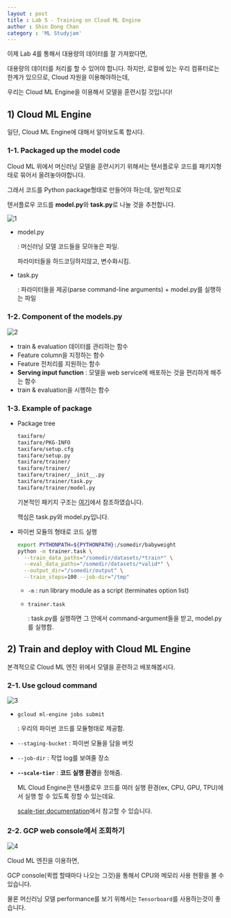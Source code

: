 ```yaml
---
layout : post
title : Lab 5 - Training on Cloud ML Engine
author : Shin Dong Chan
category : 'ML Studyjam'
---
```


이제 Lab 4를 통해서 대용량의 데이터를 잘 가져왔다면,

대용량의 데이터를 처리를 할 수 있어야 합니다. 하지만, 로컬에 있는 우리 컴퓨터로는 한계가 있으므로, Cloud 자원을 이용해야하는데, 

우리는 Cloud ML Engine을 이용해서 모델을 훈련시킬 것입니다!


## 1) Cloud ML Engine

일단, Cloud ML Engine에 대해서 알아보도록 합시다.

### 1-1. Packaged up the model code

Cloud ML 위에서 머신러닝 모델을 훈련시키기 위해서는 텐서플로우 코드를 패키지형태로 묶어서 올려놓아야합니다.

그래서 코드를 Python package형태로 만들어야 하는데, 일반적으로

텐서플로우 코드를 **model.py**와 **task.py**로 나눌 것을 추천합니다.

![1](https://user-images.githubusercontent.com/37765338/59977853-523f4780-9611-11e9-98c3-5c55bcbfca42.png)

- model.py

  :  머신러닝 모델 코드들을 모아놓은 파일.

  파라미터들을 하드코딩하지않고, 변수화시킴.

- task.py

  : 파라미터들을 제공(parse command-line arguments) + model.py를 실행하는 파일

### 1-2. Component of the models.py

![2](https://user-images.githubusercontent.com/37765338/59977854-523f4780-9611-11e9-851f-694730fe65be.png)

- train & evaluation 데이터를 관리하는 함수
- Feature column을 지정하는 함수
- Feature 전처리를 지원하는 함수
- **Serving input function** : 모델을 web service에 배포하는 것을 편리하게 해주는 함수
- train & evaluation을 시행하는 함수

### 1-3. Example of package 

- Package tree

  ```bash
  taxifare/
  taxifare/PKG-INFO
  taxifare/setup.cfg
  taxifare/setup.py
  taxifare/trainer/
  taxifare/trainer/
  taxifare/trainer/__init__.py
  taxifare/trainer/task.py
  taxifare/trainer/model.py
  ```

  기본적인 패키지 구조는 [여기](https://packaging.python.org/tutorials/packaging-projects/https://packaging.python.org/tutorials/packaging-projects/)에서 참조하였습니다.

  핵심은 task.py와 model.py입니다.

- 파이썬 모듈의 형태로 코드 실행

  ```bash
  export PYTHONPATH=${PYTHONPATH}:/somedir/babyweight
  python -m trainer.task \
  	--train_data_paths="/somedir/datasets/*train*" \
  	--eval_data_paths="/somedir/datasets/*valid*" \
  	--output_dir="/somedir/output" \
  	--train_steps=100 --job-dir="/tmp"
  ```

  - `-m` : run library module as a script (terminates option list)

  - `trainer.task`

    : task.py를 실행하면 그 안에서 command-argument들을 받고, model.py를 실행함.

  

## 2) Train and deploy with Cloud ML Engine

본격적으로 Cloud ML 엔진 위에서 모델을 훈련하고 배포해봅시다.

### 2-1. Use gcloud command

![3](https://user-images.githubusercontent.com/37765338/59977855-53707480-9611-11e9-8e4d-ce840c18abac.png)

- `gcloud ml-engine jobs submit`

  : 우리의 파이썬 코드를 모듈형태로 제공함.

- `--staging-bucket` : 파이썬 모듈을 담을 버킷

- `--job-dir` : 작업 log를 보여줄 장소

- **`--scale-tier`** : **코드 실행 환경**을 정해줌.

  ML Cloud Engine은 텐서플로우 코드를 여러 실행 환경(ex, CPU, GPU, TPU)에서 실행 할 수 있도록 정할 수 있는데요.

  [scale-tier documentation](https://cloud.google.com/ml-engine/docs/tensorflow/machine-types?hl=ko)에서 참고할 수 있습니다.



### 2-2. GCP web console에서 조회하기

![4](https://user-images.githubusercontent.com/37765338/59977856-53707480-9611-11e9-8fb3-0d7741571062.png)

Cloud ML 엔진을 이용하면,

GCP console(퀵랩 할때마다 나오는 그것)을 통해서 CPU와 메모리 사용 현황을 볼 수 있습니다.

물론 머신러닝 모델 performance를 보기 위해서는 `Tensorboard`를 사용하는것이 좋습니다.

